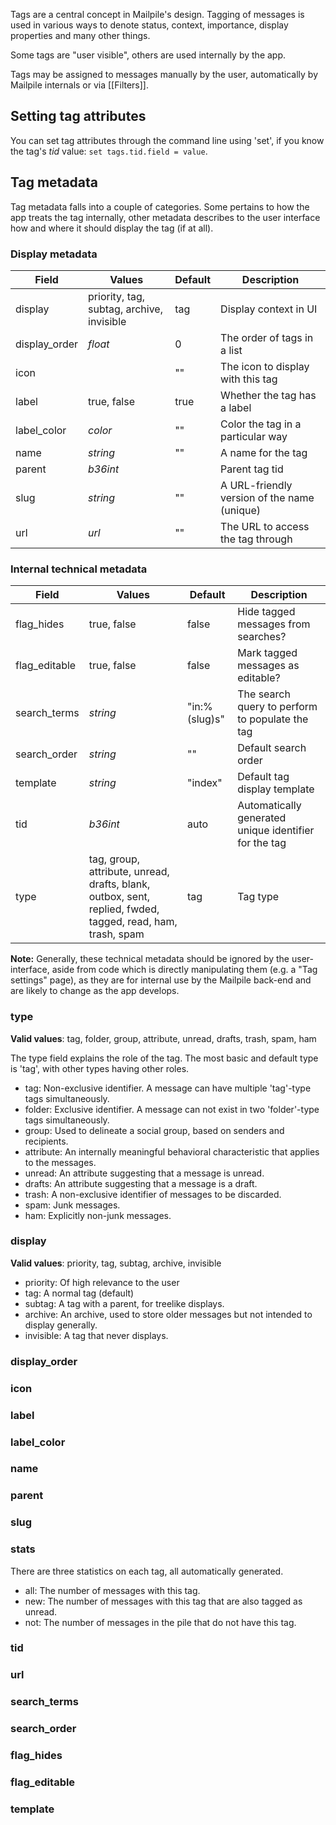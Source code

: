 Tags are a central concept in Mailpile's design. Tagging of messages is used
in various ways to denote status, context, importance, display properties
and many other things.

Some tags are "user visible", others are used internally by the app.

Tags may be assigned to messages manually by the user, automatically by
Mailpile internals or via [[Filters]].


## Setting tag attributes

You can set tag attributes through the command line using 'set', if you know
the tag's _tid_ value: `set tags.tid.field = value`.

## Tag metadata

Tag metadata falls into a couple of categories. Some pertains to how the
app treats the tag internally, other metadata describes to the user interface
how and where it should display the tag (if at all).

### Display metadata

| Field         | Values           | Default | Description                                               |
| ------------- | ---------------- | ------- | --------------------------------------------------------- |
| display       | priority, tag, subtag, archive, invisible  | tag     | Display context in UI           |
| display_order | _float_          | 0       | The order of tags in a list                               |
| icon          |                  | ""      | The icon to display with this tag                         |
| label         | true, false      | true    | Whether the tag has a label                               |
| label_color   | _color_          | ""      | Color the tag in a particular way                         |
| name          | _string_         | ""      | A name for the tag                                        |
| parent        | _b36int_         |         | Parent tag tid                                            |
| slug          | _string_         | ""      | A URL-friendly version of the name (unique)               |
| url           | _url_            | ""      | The URL to access the tag through                         |

### Internal technical metadata

| Field         | Values           | Default | Description                                               |
| ------------- | ---------------- | ------- | --------------------------------------------------------- |
| flag_hides    | true, false      | false   | Hide tagged messages from searches?                       |
| flag_editable | true, false      | false   | Mark tagged messages as editable?                         |
| search_terms  | _string_         | "in:%(slug)s" | The search query to perform to populate the tag            |
| search_order  | _string_         | ""      | Default search order                                      |
| template      | _string_         | "index" | Default tag display template                              |
| tid           | _b36int_         | auto    | Automatically generated unique identifier for the tag     |
| type          | tag, group, attribute, unread, drafts, blank, outbox, sent, replied, fwded, tagged, read, ham, trash, spam | tag | Tag type       |

**Note:** Generally, these technical metadata should be ignored by the
user-interface, aside from code which is directly manipulating them (e.g. a
"Tag settings" page), as they are for internal use by the Mailpile back-end
and are likely to change as the app develops.


### type

**Valid values**: tag, folder, group, attribute, unread, drafts, trash, spam,
ham

The type field explains the role of the tag. The most basic and default type
is 'tag', with other types having other roles.

* tag: Non-exclusive identifier. A message can have multiple 'tag'-type tags simultaneously.
* folder: Exclusive identifier. A message can not exist in two 'folder'-type tags simultaneously.
* group: Used to delineate a social group, based on senders and recipients.
* attribute: An internally meaningful behavioral characteristic that applies to the messages.
* unread: An attribute suggesting that a message is unread.
* drafts: An attribute suggesting that a message is a draft.
* trash: A non-exclusive identifier of messages to be discarded.
* spam: Junk messages.
* ham: Explicitly non-junk messages.

### display

**Valid values**: priority, tag, subtag, archive, invisible

* priority: Of high relevance to the user
* tag: A normal tag (default)
* subtag: A tag with a parent, for treelike displays.
* archive: An archive, used to store older messages but not intended to display generally.
* invisible: A tag that never displays.

### display_order
### icon
### label
### label_color
### name
### parent
### slug
### stats
There are three statistics on each tag, all automatically generated.

* all: The number of messages with this tag.
* new: The number of messages with this tag that are also tagged as unread.
* not: The number of messages in the pile that do not have this tag.

### tid
### url
### search_terms
### search_order
### flag_hides
### flag_editable
### template
